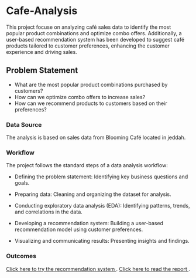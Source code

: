 # Cafe-Analysis
This project focuse on analyzing café sales data to identify the most popular product combinations and optimize combo offers. Additionally, a user-based recommendation system has been developed to suggest café products tailored to customer preferences, enhancing the customer experience and driving sales.
## Problem Statement
* What are the most popular product combinations purchased by customers?
* How can we optimize combo offers to increase sales?
* How can we recommend products to customers based on their preferences?
### Data Source
The analysis is based on sales data from Blooming Café located in jeddah. 
### Workflow
The project follows the standard steps of a data analysis workflow:

* Defining the problem statement: Identifying key business questions and goals.

* Preparing data: Cleaning and organizing the dataset for analysis.

* Conducting exploratory data analysis (EDA): Identifying patterns, trends, and correlations in the data.

* Developing a recommendation system: Building a user-based recommendation model using customer preferences.

* Visualizing and communicating results: Presenting insights and findings.

### Outcomes
<a href="https://cafe-recommendation.streamlit.app/">Click here to try the recommendation system </a>.
<a href="https://www.canva.com/design/DAGXkdQCFs0/XksEyyycnq7AVg2Fa1M2LA/edit?utm_content=DAGXkdQCFs0&utm_campaign=designshare&utm_medium=link2&utm_source=sharebutton">Click here to read the report  </a>.

